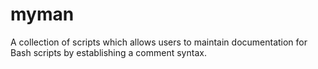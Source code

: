 myman
=====

A collection of scripts which allows users to maintain documentation for Bash scripts by establishing a comment syntax.
